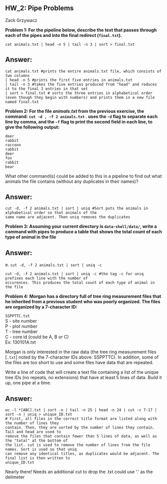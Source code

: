 

## HW_2: Pipe Problems  
Zack Grzywacz

__Problem 1: For the pipeline below, describe the text that passes through each of the pipes and into the final redirect (`final.txt`).__

`cat animals.txt | head -n 5 | tail -n 3 | sort > final.txt`

## Answer:
```
cat animals.txt #prints the entire animals.txt file, which consists of two columns
| head -n 5 #prints the first five entries in animals.txt
| tail -n 3 #takes the five entries produced from "head" and reduces it to the final 3 entries in that set
| sort > final.txt # sorts the three entries in alphabetical order (even though they begin with numbers) and prints them in a new file named final.txt
```

__Problem 2: For the file _animals.txt_ from the previous exercise, the command:
`cut -d , -f 2 animals.txt` . 
uses the `-d` flag to separate each line by comma, and the `-f` flag to print the second field in each line, to give the following output:__
```
deer
rabbit
raccoon
rabbit
deer
fox
rabbit
bear
```
What other command(s) could be added to this in a pipeline to find out what animals the file contains (without any duplicates in their names)? 

## Answer:
```
cut -d, -f 2 animals.txt | sort | uniq #Sort puts the animals in alphabetical order so that animals of the  
same name are adjacent. Then uniq removes the duplicates
```

__Problem 3: Assuming your current directory is `data-shell/data/`, write a command with pipes to produce a table that shows the total count of each type of animal in the file__

## Answer:
e.	`cut -d, -f 2 animals.txt | sort | uniq -c`  

```
cut -d, -f 2 animals.txt | sort | uniq -c #the tag -c for uniq prefixes each line with the number of  
occurences. This produces the total count of each type of animal in the file
```

__Problem 4: Morgan has a directory full of tree ring measurement files that he inherited from a previous student who was poorly organized. The files are organized by a 7-character ID:__

`SSPPTTC.txt`  
S - site number  
P - plot number  
T - tree number  
C - core id (could be A, B or C)  
Ex: 130101A.txt  

Morgan is only interested in the raw data (the tree ring measurement files [`.txt`] noted by the 7-character IDs above: SSPPTTC). In addition, some of the files are too short to use and some files have data that are repeated. 

Write a line of code that will create a text file containing a list of the unique tree IDs (no repeats, no extensions) that have at least 5 lines of data. Build it up, one pipe at a time.

## Answer:

```
wc -l *[ABC].txt | sort -n | tail -n 25 | head -n 24 | cut -c 7-17 | sort -n | uniq > unique_ID.txt
# First, all files in the correct title format are listed along with the number of lines they   
contain. Then, they are sorted by the number of lines they contain. Tail and head are used to   
remove the files that contain fewer than 5 lines of data, as well as the "total" at the bottom of   
the list. cut is used to remove the number of lines from the file names. Sort is used so that uniq  
can remove any identical titles, as duplicates would be adjacent. The final list is then written to   
unique_ID.txt
```
Nearly there!  Needs an additional cut to drop the .txt  could use '.' as the delimeter

